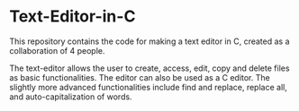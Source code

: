 # Text-Editor-in-C

This repository contains the code for making a text editor in C, created as a collaboration of 4 people. 

The text-editor allows the user to create, access, edit, copy and delete files as basic functionalities. The editor can also be used as a
C editor. The slightly more advanced functionalities include find and replace, replace all, and auto-capitalization of words.
